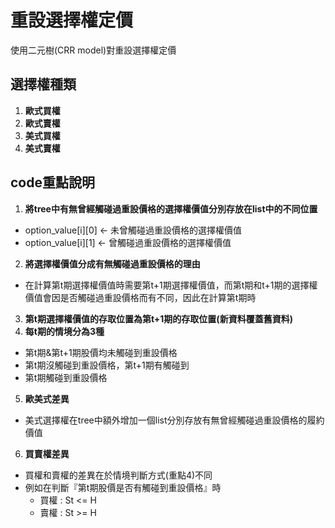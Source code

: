 # 重設選擇權定價
使用二元樹(CRR model)對重設選擇權定價
## 選擇權種類
1.  **歐式買權**
2.  **歐式賣權**
3.  **美式買權**
4.  **美式賣權**
## code重點說明
1.  **將tree中有無曾經觸碰過重設價格的選擇權價值分別存放在list中的不同位置**
  - option_value[i][0] <- 未曾觸碰過重設價格的選擇權價值
  - option_value[i][1] <- 曾觸碰過重設價格的選擇權價值
2.  **將選擇權價值分成有無觸碰過重設價格的理由**
  - 在計算第t期選擇權價值時需要第t+1期選擇權價值，而第t期和t+1期的選擇權價值會因是否觸碰過重設價格而有不同，因此在計算第t期時
3.  **第t期選擇權價值的存取位置為第t+1期的存取位置(新資料覆蓋舊資料)**
4.  **每t期的情境分為3種** 
- 第t期&第t+1期股價均未觸碰到重設價格
- 第t期沒觸碰到重設價格，第t+1期有觸碰到
- 第t期觸碰到重設價格
5.  **歐美式差異**
- 美式選擇權在tree中額外增加一個list分別存放有無曾經觸碰過重設價格的履約價值
6.  **買賣權差異**
- 買權和賣權的差異在於情境判斷方式(重點4)不同
- 例如在判斷『第t期股價是否有觸碰到重設價格』時
  -  買權 : St <= H
  -  賣權 : St >= H   

